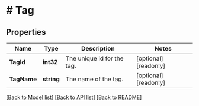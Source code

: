 # # Tag


## Properties 


Name | Type | Description | Notes
------------ | ------------- | ------------- | -------------
**TagId**| **int32** | The unique id for the tag.  | [optional] [readonly]
**TagName**| **string** | The name of the tag.  | [optional] [readonly]


[[Back to Model list]](../../README.md#models) [[Back to API list]](../../README.md#endpoints) [[Back to README]](../../README.md)

